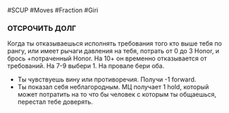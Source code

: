 #SCUP #Moves #Fraction #Giri 
### ОТСРОЧИТЬ ДОЛГ
Когда ты отказываешься исполнять требования того кто выше тебя по рангу, или имеет рычаги давления на тебя, потрать от 0 до 3 Honor, и брось +потраченный Honor.​ На 10+ он временно отказывается от требований. На 7-9 выбери 1. На провале бери оба.
- Ты чувствуешь вину или противоречия. Получи -1 forward.
- Ты показал себя неблагородным. МЦ получает 1 hold, который может потратить на то что бы человек с которым ты общаешься, перестал тебе доверять.